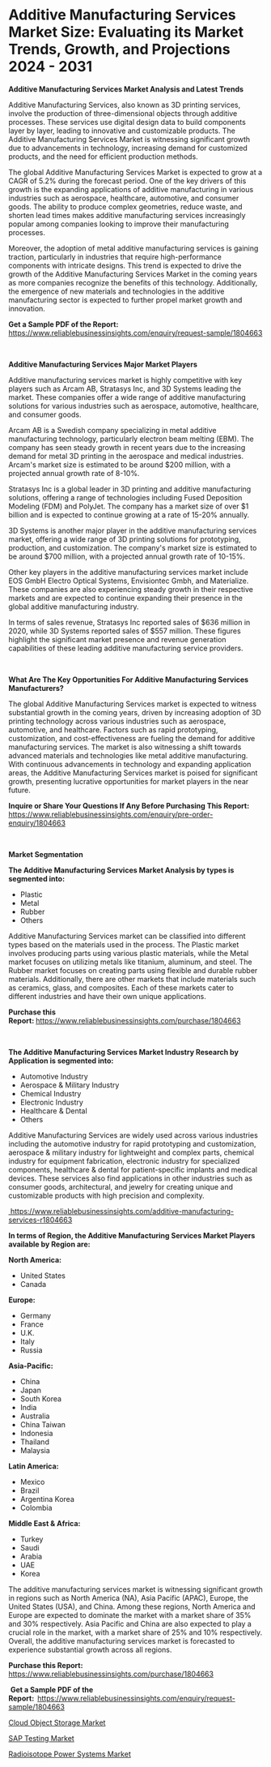 <p><h1>Additive Manufacturing Services Market Size: Evaluating its Market Trends, Growth, and Projections 2024 - 2031</h1></p><p><strong>Additive Manufacturing Services Market Analysis and Latest Trends</strong></p>
<p><p>Additive Manufacturing Services, also known as 3D printing services, involve the production of three-dimensional objects through additive processes. These services use digital design data to build components layer by layer, leading to innovative and customizable products. The Additive Manufacturing Services Market is witnessing significant growth due to advancements in technology, increasing demand for customized products, and the need for efficient production methods.</p><p>The global Additive Manufacturing Services Market is expected to grow at a CAGR of 5.2% during the forecast period. One of the key drivers of this growth is the expanding applications of additive manufacturing in various industries such as aerospace, healthcare, automotive, and consumer goods. The ability to produce complex geometries, reduce waste, and shorten lead times makes additive manufacturing services increasingly popular among companies looking to improve their manufacturing processes.</p><p>Moreover, the adoption of metal additive manufacturing services is gaining traction, particularly in industries that require high-performance components with intricate designs. This trend is expected to drive the growth of the Additive Manufacturing Services Market in the coming years as more companies recognize the benefits of this technology. Additionally, the emergence of new materials and technologies in the additive manufacturing sector is expected to further propel market growth and innovation.</p></p>
<p><strong>Get a Sample PDF of the Report:&nbsp;</strong> <a href="https://www.reliablebusinessinsights.com/enquiry/request-sample/1804663">https://www.reliablebusinessinsights.com/enquiry/request-sample/1804663</a></p>
<p>&nbsp;</p>
<p><strong>Additive Manufacturing Services Major Market Players</strong></p>
<p><p>Additive manufacturing services market is highly competitive with key players such as Arcam AB, Stratasys Inc, and 3D Systems leading the market. These companies offer a wide range of additive manufacturing solutions for various industries such as aerospace, automotive, healthcare, and consumer goods.</p><p>Arcam AB is a Swedish company specializing in metal additive manufacturing technology, particularly electron beam melting (EBM). The company has seen steady growth in recent years due to the increasing demand for metal 3D printing in the aerospace and medical industries. Arcam's market size is estimated to be around $200 million, with a projected annual growth rate of 8-10%.</p><p>Stratasys Inc is a global leader in 3D printing and additive manufacturing solutions, offering a range of technologies including Fused Deposition Modeling (FDM) and PolyJet. The company has a market size of over $1 billion and is expected to continue growing at a rate of 15-20% annually.</p><p>3D Systems is another major player in the additive manufacturing services market, offering a wide range of 3D printing solutions for prototyping, production, and customization. The company's market size is estimated to be around $700 million, with a projected annual growth rate of 10-15%.</p><p>Other key players in the additive manufacturing services market include EOS GmbH Electro Optical Systems, Envisiontec Gmbh, and Materialize. These companies are also experiencing steady growth in their respective markets and are expected to continue expanding their presence in the global additive manufacturing industry.</p><p>In terms of sales revenue, Stratasys Inc reported sales of $636 million in 2020, while 3D Systems reported sales of $557 million. These figures highlight the significant market presence and revenue generation capabilities of these leading additive manufacturing service providers.</p></p>
<p>&nbsp;</p>
<p><strong>What Are The Key Opportunities For Additive Manufacturing Services Manufacturers?</strong></p>
<p><p>The global Additive Manufacturing Services market is expected to witness substantial growth in the coming years, driven by increasing adoption of 3D printing technology across various industries such as aerospace, automotive, and healthcare. Factors such as rapid prototyping, customization, and cost-effectiveness are fueling the demand for additive manufacturing services. The market is also witnessing a shift towards advanced materials and technologies like metal additive manufacturing. With continuous advancements in technology and expanding application areas, the Additive Manufacturing Services market is poised for significant growth, presenting lucrative opportunities for market players in the near future.</p></p>
<p><strong>Inquire or Share Your Questions If Any Before Purchasing This Report:</strong> <a href="https://www.reliablebusinessinsights.com/enquiry/pre-order-enquiry/1804663">https://www.reliablebusinessinsights.com/enquiry/pre-order-enquiry/1804663</a></p>
<p>&nbsp;</p>
<p><strong>Market Segmentation</strong></p>
<p><strong>The Additive Manufacturing Services Market Analysis by types is segmented into:</strong></p>
<p><ul><li>Plastic</li><li>Metal</li><li>Rubber</li><li>Others</li></ul></p>
<p><p>Additive Manufacturing Services market can be classified into different types based on the materials used in the process. The Plastic market involves producing parts using various plastic materials, while the Metal market focuses on utilizing metals like titanium, aluminum, and steel. The Rubber market focuses on creating parts using flexible and durable rubber materials. Additionally, there are other markets that include materials such as ceramics, glass, and composites. Each of these markets cater to different industries and have their own unique applications.</p></p>
<p><strong>Purchase this Report:&nbsp;</strong><a href="https://www.reliablebusinessinsights.com/purchase/1804663">https://www.reliablebusinessinsights.com/purchase/1804663</a></p>
<p>&nbsp;</p>
<p><strong>The Additive Manufacturing Services Market Industry Research by Application is segmented into:</strong></p>
<p><ul><li>Automotive Industry</li><li>Aerospace & Military Industry</li><li>Chemical Industry</li><li>Electronic Industry</li><li>Healthcare & Dental</li><li>Others</li></ul></p>
<p><p>Additive Manufacturing Services are widely used across various industries including the automotive industry for rapid prototyping and customization, aerospace & military industry for lightweight and complex parts, chemical industry for equipment fabrication, electronic industry for specialized components, healthcare & dental for patient-specific implants and medical devices. These services also find applications in other industries such as consumer goods, architectural, and jewelry for creating unique and customizable products with high precision and complexity.</p></p>
<p><a href="https://www.reliablebusinessinsights.com/additive-manufacturing-services-r1804663">&nbsp;https://www.reliablebusinessinsights.com/additive-manufacturing-services-r1804663</a></p>
<p><strong>In terms of Region, the Additive Manufacturing Services Market Players available by Region are:</strong></p>
<p>
    <p> <strong> North America: </strong>
        <ul>
            <li>United States</li>
            <li>Canada</li>
        </ul>
        </p> 
    <p> <strong> Europe: </strong>
        <ul>
            <li>Germany</li>
            <li>France</li>
            <li>U.K.</li>
            <li>Italy</li>
            <li>Russia</li>
        </ul>
        </p> 
    <p> <strong> Asia-Pacific: </strong>
        <ul>
            <li>China</li>
            <li>Japan</li>
            <li>South Korea</li>
            <li>India</li>
            <li>Australia</li>
            <li>China Taiwan</li>
            <li>Indonesia</li>
            <li>Thailand</li>
            <li>Malaysia</li>
        </ul>
        </p> 
    <p> <strong> Latin America: </strong>
        <ul>
            <li>Mexico</li>
            <li>Brazil</li>
            <li>Argentina Korea</li>
            <li>Colombia</li>
        </ul>
        </p> 
    <p> <strong> Middle East & Africa: </strong>
        <ul>
            <li>Turkey</li>
            <li>Saudi</li>
            <li>Arabia</li>
            <li>UAE</li>
            <li>Korea</li>
        </ul>
    </p>
    </p>
<p><p>The additive manufacturing services market is witnessing significant growth in regions such as North America (NA), Asia Pacific (APAC), Europe, the United States (USA), and China. Among these regions, North America and Europe are expected to dominate the market with a market share of 35% and 30% respectively. Asia Pacific and China are also expected to play a crucial role in the market, with a market share of 25% and 10% respectively. Overall, the additive manufacturing services market is forecasted to experience substantial growth across all regions.</p></p>
<p><strong>Purchase this Report: </strong><a href="https://www.reliablebusinessinsights.com/purchase/1804663">https://www.reliablebusinessinsights.com/purchase/1804663</a></p>
<p>&nbsp;<strong>Get a Sample PDF of the Report:&nbsp;&nbsp;</strong><a href="https://www.reliablebusinessinsights.com/enquiry/request-sample/1804663">https://www.reliablebusinessinsights.com/enquiry/request-sample/1804663</a></p>
<p><strong></strong></p>
<p><p><a href="https://github.com/msbsaifansami/Market-Research-Report-List-1/blob/main/cloud-object-storage-market.md">Cloud Object Storage Market</a></p><p><a href="https://github.com/EveKerluke2023/Market-Research-Report-List-1/blob/main/sap-testing-market.md">SAP Testing Market</a></p><p><a href="https://github.com/khlifeservices/Market-Research-Report-List-1/blob/main/radioisotope-power-systems-market.md">Radioisotope Power Systems Market</a></p></p>